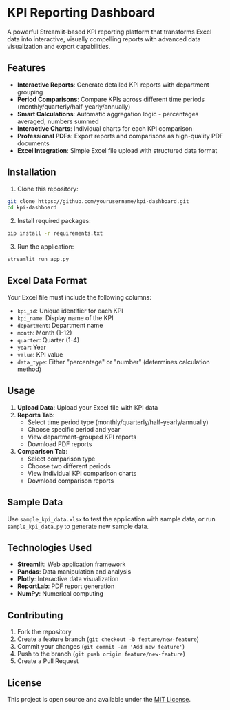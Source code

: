 # KPI Reporting Dashboard

A powerful Streamlit-based KPI reporting platform that transforms Excel data into interactive, visually compelling reports with advanced data visualization and export capabilities.

## Features

- **Interactive Reports**: Generate detailed KPI reports with department grouping
- **Period Comparisons**: Compare KPIs across different time periods (monthly/quarterly/half-yearly/annually)
- **Smart Calculations**: Automatic aggregation logic - percentages averaged, numbers summed
- **Interactive Charts**: Individual charts for each KPI comparison
- **Professional PDFs**: Export reports and comparisons as high-quality PDF documents
- **Excel Integration**: Simple Excel file upload with structured data format

## Installation

1. Clone this repository:
```bash
git clone https://github.com/yourusername/kpi-dashboard.git
cd kpi-dashboard
```

2. Install required packages:
```bash
pip install -r requirements.txt
```

3. Run the application:
```bash
streamlit run app.py
```

## Excel Data Format

Your Excel file must include the following columns:
- `kpi_id`: Unique identifier for each KPI
- `kpi_name`: Display name of the KPI
- `department`: Department name
- `month`: Month (1-12)
- `quarter`: Quarter (1-4)
- `year`: Year
- `value`: KPI value
- `data_type`: Either "percentage" or "number" (determines calculation method)

## Usage

1. **Upload Data**: Upload your Excel file with KPI data
2. **Reports Tab**: 
   - Select time period type (monthly/quarterly/half-yearly/annually)
   - Choose specific period and year
   - View department-grouped KPI reports
   - Download PDF reports
3. **Comparison Tab**:
   - Select comparison type
   - Choose two different periods
   - View individual KPI comparison charts
   - Download comparison reports

## Sample Data

Use `sample_kpi_data.xlsx` to test the application with sample data, or run `sample_kpi_data.py` to generate new sample data.

## Technologies Used

- **Streamlit**: Web application framework
- **Pandas**: Data manipulation and analysis
- **Plotly**: Interactive data visualization
- **ReportLab**: PDF report generation
- **NumPy**: Numerical computing

## Contributing

1. Fork the repository
2. Create a feature branch (`git checkout -b feature/new-feature`)
3. Commit your changes (`git commit -am 'Add new feature'`)
4. Push to the branch (`git push origin feature/new-feature`)
5. Create a Pull Request

## License

This project is open source and available under the [MIT License](LICENSE).